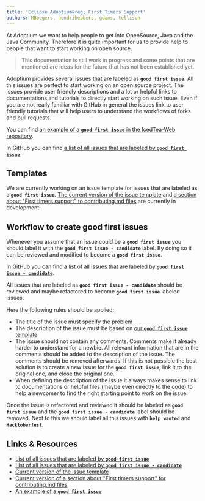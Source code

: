 ```yaml
---
title: 'Eclipse Adoptium&reg; First Timers Support'
authors: MBoegers, hendrikebbers, gdams, tellison
---
```


At Adoptium we want to help people to get into OpenSource, Java and the Java Community.
Therefore it is quite important for us to provide help to people that want to start working on open source.

> This documentation is still work in progress and some points that are mentioned are ideas for the future that has not been established yet.

Adoptium provides several issues that are labeled as **`good first issue`**.
All this issues are perfect to start working on an open source project.
The issues provide user friendly descriptions and a lot or helpful links to documentations and tutorials to directly start working on such issue.
Even if you are not really familiar with GitHub in general the issues link to user friendly tutorials that will help users to
understand the workflows of forks and pull requests.

You can find [an example of a **`good first issue`** in the IcedTea-Web repository](https://github.com/AdoptOpenJDK/IcedTea-Web/issues/706).

In GitHub you can find [a list of all issues that are labeled by **`good first issue`**](https://github.com/issues?q=org%3AAdoptium+label%3A%22good+first+issue%22+is%3Aopen).

## Templates

We are currently working on an issue template for issues that are labeled as a **`good first issue`**.
[The current version of the issue template](https://gist.github.com/hendrikebbers/8e4dec9ddea5e2a420080d1314af025f) and
[a section about "First timers support" to contributing.md files](https://gist.github.com/hendrikebbers/0f9cdd18076343b3bbe5f2d162733b6e) are currently in development.

## Workflow to create good first issues

Whenever you assume that an issue could be a **`good first issue`** you should label it with the **`good first issue - candidate`** label.
By doing so it can be reviewed and modified to become a **`good first issue`**.

In GitHub you can find [a list of all issues that are labeled by **`good first issue - candidate`**](https://github.com/issues?q=org%3AAdoptium+label%3A%22good+first+issue+-+candidate%22+is%3Aopen).

All issues that are labeled as **`good first issue - candidate`** should be reviewed and maybe refactored to become **`good first issue`** labeled issues.

Here the following rules should be applied:

- The title of the issue must specify the problem
- The description of the issue must be based on [our **`good first issue`** template](https://gist.github.com/hendrikebbers/0f9cdd18076343b3bbe5f2d162733b6e)
- The issue should not contain any comments. Comments make it already harder to understand for a newbie.
All relevant information that are in the comments should be added to the description of the issue.
The comments should be removed afterwards.
If this is not possible the best solution is to create a new issue for the **`good first issue`**, link it to the original one, and close the original one.
- When defining the description of the issue it always makes sense to link to documentations or helpful files (maybe even directly to the code)
to help a newcomer to find the right starting point to work on the issue.

Once the issue is refactored and reviewed it should be labeled as **`good first issue`** and the **`good first issue - candidate`** label should be removed.
Next to this we should label all this issues with **`help wanted`** and **`Hacktoberfest`**.

## Links & Resources

- [List of all issues that are labeled by **`good first issue`**](https://github.com/issues?q=org%3AAdoptium+label%3A%22good+first+issue%22+is%3Aopen)
- [List of all issues that are labeled by **`good first issue - candidate`**](https://github.com/issues?q=org%3AAdoptium+label%3A%22good+first+issue+-+candidate%22+is%3Aopen)
- [Current version of the issue template](https://gist.github.com/hendrikebbers/8e4dec9ddea5e2a420080d1314af025f)
- [Current version of a section about "First timers support" for contributing.md files](https://gist.github.com/hendrikebbers/0f9cdd18076343b3bbe5f2d162733b6e)
- [An example of a **`good first issue`**](https://github.com/AdoptOpenJDK/IcedTea-Web/issues/706)

